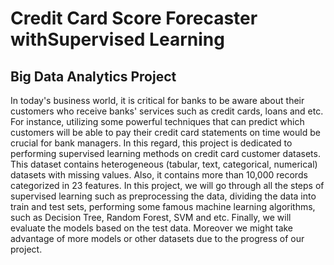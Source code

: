 # Credit Card Score Forecaster withSupervised Learning

## Big Data Analytics Project

In today's business world, it is critical for banks to be aware about their customers who receive banks' services such as credit cards, loans and etc. For instance, utilizing some powerful techniques that can predict which customers will be able to pay their credit card statements on time would be crucial for bank managers. In this regard, this project is dedicated to performing supervised learning methods on credit card customer datasets. This dataset contains heterogeneous (tabular, text, categorical, numerical) datasets with missing values. Also, it contains more than 10,000 records categorized in 23 features. In this project, we will go through all the steps of supervised learning such as preprocessing the data, dividing the data into train and test sets, performing some famous machine learning algorithms, such as Decision Tree, Random Forest, SVM and etc. Finally, we will evaluate the models based on the test data.
Moreover we might take advantage of more models or other datasets due to the progress of our project.
